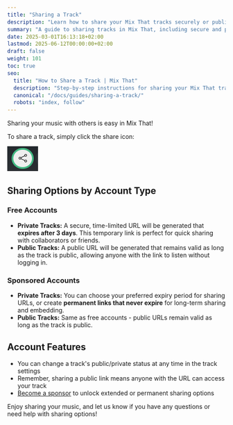 ```yaml
---
title: "Sharing a Track"
description: "Learn how to share your Mix That tracks securely or publicly, and understand the difference between public and private sharing options."
summary: "A guide to sharing tracks in Mix That, including secure and public sharing options."
date: 2025-03-01T16:13:18+02:00
lastmod: 2025-06-12T00:00:00+02:00
draft: false
weight: 101
toc: true
seo:
  title: "How to Share a Track | Mix That"
  description: "Step-by-step instructions for sharing your Mix That tracks securely or publicly, with details on link expiration and access."
  canonical: "/docs/guides/sharing-a-track/"
  robots: "index, follow"
---
```


Sharing your music with others is easy in Mix That!

To share a track, simply click the share icon:

![share icon](./icon-share.png "share icon")

## Sharing Options by Account Type

### Free Accounts

- **Private Tracks:** A secure, time-limited URL will be generated that **expires after 3 days**. This temporary link is perfect for quick sharing with collaborators or friends.
- **Public Tracks:** A public URL will be generated that remains valid as long as the track is public, allowing anyone with the link to listen without logging in.

### Sponsored Accounts

- **Private Tracks:** You can choose your preferred expiry period for sharing URLs, or create **permanent links that never expire** for long-term sharing and embedding.
- **Public Tracks:** Same as free accounts - public URLs remain valid as long as the track is public.

## Account Features

- You can change a track's public/private status at any time in the track settings
- Remember, sharing a public link means anyone with the URL can access your track
- [Become a sponsor](/docs/general/sponsor-this-project/) to unlock extended or permanent sharing options

Enjoy sharing your music, and let us know if you have any questions or need help with sharing options!
